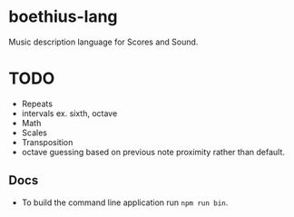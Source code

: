 boethius-lang
=============

Music description language for Scores and Sound.

TODO
====

- Repeats
- intervals ex. sixth, octave
- Math
- Scales
- Transposition
- octave guessing based on previous note proximity rather than default.

Docs
----
- To build the command line application run `npm run bin`.
